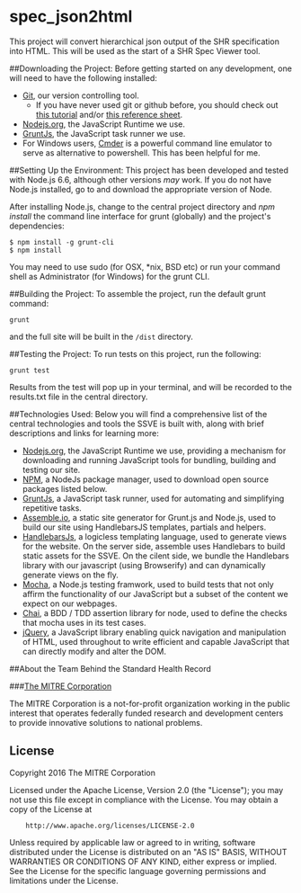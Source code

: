 # spec_json2html

This project will convert hierarchical json output of the SHR specification into HTML. This will be used as the start of a SHR Spec Viewer tool.


##Downloading the Project:
Before getting started on any development, one will need to have the following installed:

- [Git](https://git-scm.com/), our version controlling tool.
    - If you have never used git or github before, you should check out [this tutorial](https://try.github.io/levels/1/challenges/1) and/or [this reference sheet](http://gitref.org/index.html).
- [Nodejs.org](https://nodejs.org/en/), the JavaScript Runtime we use.
- [GruntJs](http://gruntjs.com/), the JavaScript task runner we use.
- For Windows users, [Cmder](http://cmder.net/) is a powerful command line emulator to serve as alternative to powershell. This has been helpful for me.


##Setting  Up the Environment:
This project has been developed and tested with Node.js 6.6, although other versions _may_ work.  If you do not have Node.js installed, go to  and download the appropriate version of Node.

After installing Node.js, change to the central project directory and _npm install_ the command line interface for grunt (globally) and the project's dependencies:
```
$ npm install -g grunt-cli
$ npm install
```
You may need to use sudo (for OSX, *nix, BSD etc) or run your command shell as Administrator (for Windows) for the grunt CLI.


##Building the Project:
To assemble the project, run the default grunt command:
```
grunt
```
and the full site will be built in the `/dist` directory.

##Testing the Project:
To run tests on this project, run the following:
```
grunt test
```
Results from the test will pop up in your terminal, and will be recorded to the results.txt file in the central directory.


##Technologies Used:
Below you will find a comprehensive list of the central technologies and tools the SSVE is built with, along with brief descriptions and links for learning more:

- [Nodejs.org](https://nodejs.org/en/), the JavaScript Runtime we use, providing a mechanism for downloading and running JavaScript tools for bundling, building and testing our site.
- [NPM](https://www.npmjs.com/), a NodeJs package manager, used to download open source packages listed below.
- [GruntJs](http://gruntjs.com/), a JavaScript task runner, used for automating and simplifying repetitive tasks.
- [Assemble.io](http://assemble.io/), a static site generator for Grunt.js and Node.js, used to build our site using HandlebarsJS templates, partials and helpers.
- [HandlebarsJs](http://handlebarsjs.com/), a logicless templating language, used to generate views for the website. On the server side, assemble uses Handlebars to build static assets for the SSVE. On the cilent side, we bundle  the Handlebars library with our javascript (using Browserify) and can dynamically generate views on the fly.
- [Mocha](https://mochajs.org/), a Node.js testing framwork, used to build tests that not only affirm the functionality of our JavaScript but a subset of the content we expect on our webpages.
- [Chai](http://chaijs.com/), a BDD / TDD assertion library for node, used to define the checks that mocha uses in its test cases.
- [jQuery](https://jquery.com/), a JavaScript library enabling quick navigation and manipulation of HTML, used throughout to write efficient and capable JavaScript that can directly modify and alter the DOM.


##About the Team Behind the Standard Health Record

###[The MITRE Corporation](https://www.mitre.org/)

The MITRE Corporation is a not-for-profit organization working in the public interest that operates federally funded research and development centers to provide innovative solutions to national problems.


## License

Copyright 2016 The MITRE Corporation

Licensed under the Apache License, Version 2.0 (the "License");
you may not use this file except in compliance with the License.
You may obtain a copy of the License at
```
    http://www.apache.org/licenses/LICENSE-2.0
```
Unless required by applicable law or agreed to in writing, software
distributed under the License is distributed on an "AS IS" BASIS,
WITHOUT WARRANTIES OR CONDITIONS OF ANY KIND, either express or implied.
See the License for the specific language governing permissions and
limitations under the License.